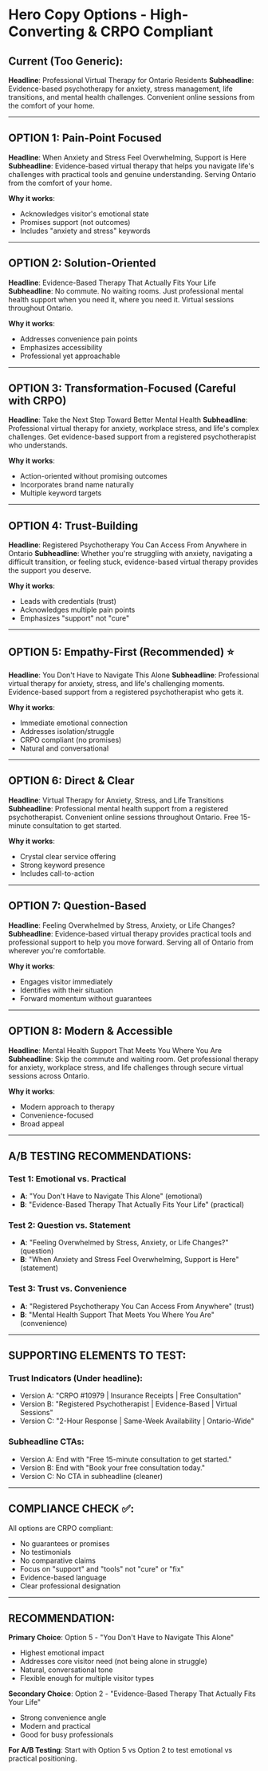 # Hero Copy Options - High-Converting & CRPO Compliant

## Current (Too Generic):
**Headline**: Professional Virtual Therapy for Ontario Residents
**Subheadline**: Evidence-based psychotherapy for anxiety, stress management, life transitions, and mental health challenges. Convenient online sessions from the comfort of your home.

---

## OPTION 1: Pain-Point Focused
**Headline**: When Anxiety and Stress Feel Overwhelming, Support is Here
**Subheadline**: Evidence-based virtual therapy that helps you navigate life's challenges with practical tools and genuine understanding. Serving Ontario from the comfort of your home.

**Why it works**: 
- Acknowledges visitor's emotional state
- Promises support (not outcomes)
- Includes "anxiety and stress" keywords

---

## OPTION 2: Solution-Oriented
**Headline**: Evidence-Based Therapy That Actually Fits Your Life
**Subheadline**: No commute. No waiting rooms. Just professional mental health support when you need it, where you need it. Virtual sessions throughout Ontario.

**Why it works**:
- Addresses convenience pain points
- Emphasizes accessibility
- Professional yet approachable

---

## OPTION 3: Transformation-Focused (Careful with CRPO)
**Headline**: Take the Next Step Toward Better Mental Health
**Subheadline**: Professional virtual therapy for anxiety, workplace stress, and life's complex challenges. Get evidence-based support from a registered psychotherapist who understands.

**Why it works**:
- Action-oriented without promising outcomes
- Incorporates brand name naturally
- Multiple keyword targets

---

## OPTION 4: Trust-Building
**Headline**: Registered Psychotherapy You Can Access From Anywhere in Ontario
**Subheadline**: Whether you're struggling with anxiety, navigating a difficult transition, or feeling stuck, evidence-based virtual therapy provides the support you deserve.

**Why it works**:
- Leads with credentials (trust)
- Acknowledges multiple pain points
- Emphasizes "support" not "cure"

---

## OPTION 5: Empathy-First (Recommended) ⭐
**Headline**: You Don't Have to Navigate This Alone
**Subheadline**: Professional virtual therapy for anxiety, stress, and life's challenging moments. Evidence-based support from a registered psychotherapist who gets it.

**Why it works**:
- Immediate emotional connection
- Addresses isolation/struggle
- CRPO compliant (no promises)
- Natural and conversational

---

## OPTION 6: Direct & Clear
**Headline**: Virtual Therapy for Anxiety, Stress, and Life Transitions
**Subheadline**: Professional mental health support from a registered psychotherapist. Convenient online sessions throughout Ontario. Free 15-minute consultation to get started.

**Why it works**:
- Crystal clear service offering
- Strong keyword presence
- Includes call-to-action

---

## OPTION 7: Question-Based
**Headline**: Feeling Overwhelmed by Stress, Anxiety, or Life Changes?
**Subheadline**: Evidence-based virtual therapy provides practical tools and professional support to help you move forward. Serving all of Ontario from wherever you're comfortable.

**Why it works**:
- Engages visitor immediately
- Identifies with their situation
- Forward momentum without guarantees

---

## OPTION 8: Modern & Accessible
**Headline**: Mental Health Support That Meets You Where You Are
**Subheadline**: Skip the commute and waiting room. Get professional therapy for anxiety, workplace stress, and life challenges through secure virtual sessions across Ontario.

**Why it works**:
- Modern approach to therapy
- Convenience-focused
- Broad appeal

---

## A/B TESTING RECOMMENDATIONS:

### Test 1: Emotional vs. Practical
- **A**: "You Don't Have to Navigate This Alone" (emotional)
- **B**: "Evidence-Based Therapy That Actually Fits Your Life" (practical)

### Test 2: Question vs. Statement
- **A**: "Feeling Overwhelmed by Stress, Anxiety, or Life Changes?" (question)
- **B**: "When Anxiety and Stress Feel Overwhelming, Support is Here" (statement)

### Test 3: Trust vs. Convenience
- **A**: "Registered Psychotherapy You Can Access From Anywhere" (trust)
- **B**: "Mental Health Support That Meets You Where You Are" (convenience)

---

## SUPPORTING ELEMENTS TO TEST:

### Trust Indicators (Under headline):
- Version A: "CRPO #10979 | Insurance Receipts | Free Consultation"
- Version B: "Registered Psychotherapist | Evidence-Based | Virtual Sessions"
- Version C: "2-Hour Response | Same-Week Availability | Ontario-Wide"

### Subheadline CTAs:
- Version A: End with "Free 15-minute consultation to get started."
- Version B: End with "Book your free consultation today."
- Version C: No CTA in subheadline (cleaner)

---

## COMPLIANCE CHECK ✅:
All options are CRPO compliant:
- No guarantees or promises
- No testimonials
- No comparative claims
- Focus on "support" and "tools" not "cure" or "fix"
- Evidence-based language
- Clear professional designation

---

## RECOMMENDATION:

**Primary Choice**: Option 5 - "You Don't Have to Navigate This Alone"
- Highest emotional impact
- Addresses core visitor need (not being alone in struggle)
- Natural, conversational tone
- Flexible enough for multiple visitor types

**Secondary Choice**: Option 2 - "Evidence-Based Therapy That Actually Fits Your Life"
- Strong convenience angle
- Modern and practical
- Good for busy professionals

**For A/B Testing**: Start with Option 5 vs Option 2 to test emotional vs practical positioning.
